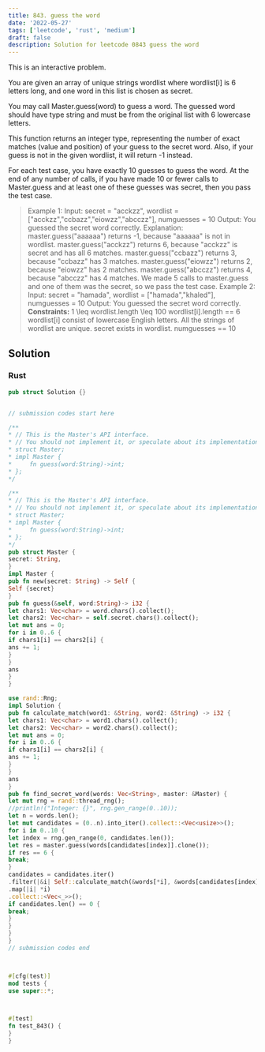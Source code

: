 ```yaml
---
title: 843. guess the word
date: '2022-05-27'
tags: ['leetcode', 'rust', 'medium']
draft: false
description: Solution for leetcode 0843 guess the word
---
```




This is an interactive problem.

You are given an array of unique strings wordlist where wordlist[i] is 6 letters long, and one word in this list is chosen as secret.

You may call Master.guess(word) to guess a word. The guessed word should have type string and must be from the original list with 6 lowercase letters.

This function returns an integer type, representing the number of exact matches (value and position) of your guess to the secret word. Also, if your guess is not in the given wordlist, it will return -1 instead.

For each test case, you have exactly 10 guesses to guess the word. At the end of any number of calls, if you have made 10 or fewer calls to Master.guess and at least one of these guesses was secret, then you pass the test case.



>   Example 1:
>   Input: secret <TeX>=</TeX> "acckzz", wordlist <TeX>=</TeX> ["acckzz","ccbazz","eiowzz","abcczz"], numguesses <TeX>=</TeX> 10
>   Output: You guessed the secret word correctly.
>   Explanation:
>   master.guess("aaaaaa") returns -1, because "aaaaaa" is not in wordlist.
>   master.guess("acckzz") returns 6, because "acckzz" is secret and has all 6 matches.
>   master.guess("ccbazz") returns 3, because "ccbazz" has 3 matches.
>   master.guess("eiowzz") returns 2, because "eiowzz" has 2 matches.
>   master.guess("abcczz") returns 4, because "abcczz" has 4 matches.
>   We made 5 calls to master.guess and one of them was the secret, so we pass the test case.
>   Example 2:
>   Input: secret <TeX>=</TeX> "hamada", wordlist <TeX>=</TeX> ["hamada","khaled"], numguesses <TeX>=</TeX> 10
>   Output: You guessed the secret word correctly.
**Constraints:**
>   	1 <TeX>\leq</TeX> wordlist.length <TeX>\leq</TeX> 100
>   	wordlist[i].length <TeX>=</TeX><TeX>=</TeX> 6
>   	wordlist[i] consist of lowercase English letters.
>   	All the strings of wordlist are unique.
>   	secret exists in wordlist.
>   	numguesses <TeX>=</TeX><TeX>=</TeX> 10


## Solution


### Rust
```rust
pub struct Solution {}


// submission codes start here

/**
* // This is the Master's API interface.
* // You should not implement it, or speculate about its implementation
* struct Master;
* impl Master {
*     fn guess(word:String)->int;
* };
*/

/**
* // This is the Master's API interface.
* // You should not implement it, or speculate about its implementation
* struct Master;
* impl Master {
*     fn guess(word:String)->int;
* };
*/
pub struct Master {
secret: String,
}
impl Master {
pub fn new(secret: String) -> Self {
Self {secret}
}
pub fn guess(&self, word:String)-> i32 {
let chars1: Vec<char> = word.chars().collect();
let chars2: Vec<char> = self.secret.chars().collect();
let mut ans = 0;
for i in 0..6 {
if chars1[i] == chars2[i] {
ans += 1;
}
}
ans
}
}

use rand::Rng;
impl Solution {
pub fn calculate_match(word1: &String, word2: &String) -> i32 {
let chars1: Vec<char> = word1.chars().collect();
let chars2: Vec<char> = word2.chars().collect();
let mut ans = 0;
for i in 0..6 {
if chars1[i] == chars2[i] {
ans += 1;
}
}
ans
}
pub fn find_secret_word(words: Vec<String>, master: &Master) {
let mut rng = rand::thread_rng();
//println!("Integer: {}", rng.gen_range(0..10));
let n = words.len();
let mut candidates = (0..n).into_iter().collect::<Vec<usize>>();
for i in 0..10 {
let index = rng.gen_range(0, candidates.len());
let res = master.guess(words[candidates[index]].clone());
if res == 6 {
break;
}
candidates = candidates.iter()
.filter(|&i| Self::calculate_match(&words[*i], &words[candidates[index]]) == res)
.map(|i| *i)
.collect::<Vec<_>>();
if candidates.len() == 0 {
break;
}
}
}
}
// submission codes end



#[cfg(test)]
mod tests {
use super::*;



#[test]
fn test_843() {
}
}

```
